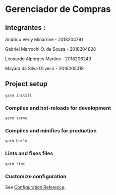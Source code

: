 # Gerenciador de Compras 

## Integrantes :
Andrico Verly Minarrine - 2018204791

Gabriel Marrochi O. de Souza - 2018204828

Leonardo Alporges Martins - 2018206243   

Mayara da Silva Oliveira - 2018205019

## Project setup
```
yarn install
```

### Compiles and hot-reloads for development
```
yarn serve
```

### Compiles and minifies for production
```
yarn build
```

### Lints and fixes files
```
yarn lint
```

### Customize configuration
See [Configuration Reference](https://cli.vuejs.org/config/).
